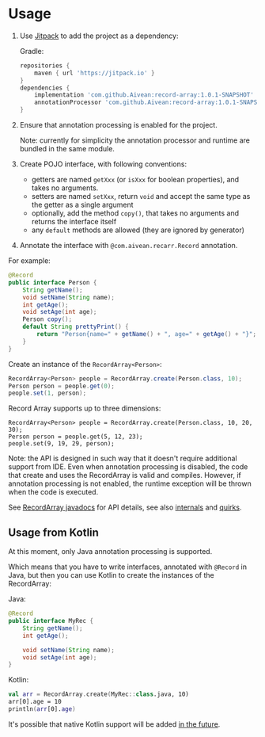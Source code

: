 # Usage

1. Use [Jitpack](https://jitpack.io//#Aivean/record-array/1.0.1-SNAPSHOT) to add the project as a dependency:
    
   Gradle:
   ```groovy
   repositories {
       maven { url 'https://jitpack.io' }
   }
   dependencies {
       implementation 'com.github.Aivean:record-array:1.0.1-SNAPSHOT'
       annotationProcessor 'com.github.Aivean:record-array:1.0.1-SNAPSHOT'
   }
    ```
    
3. Ensure that annotation processing is enabled for the project.

   Note: currently for simplicity the annotation processor and runtime are bundled in the same module.

4. Create POJO interface, with following conventions:
    
   * getters are named `getXxx` (or `isXxx` for boolean properties),
      and takes no arguments.
   * setters are named `setXxx`, return `void` and accept the same 
      type as the getter as a single argument
   * optionally, add the method `copy()`, that takes no arguments 
      and returns the interface itself
   * any `default` methods are allowed (they are ignored by generator)

5. Annotate the interface with `@com.aivean.recarr.Record` annotation.

For example:
```java
@Record
public interface Person {
    String getName();
    void setName(String name);
    int getAge();
    void setAge(int age);
    Person copy();
    default String prettyPrint() {
        return "Person{name=" + getName() + ", age=" + getAge() + "}";
    }
}
```

Create an instance of the `RecordArray<Person>`:
```java
RecordArray<Person> people = RecordArray.create(Person.class, 10);
Person person = people.get(0);
people.set(1, person);
```

Record Array supports up to three dimensions:
```
RecordArray<Person> people = RecordArray.create(Person.class, 10, 20, 30);
Person person = people.get(5, 12, 23);
people.set(9, 19, 29, person);
```

Note: the API is designed in such way that it doesn't 
require additional support from IDE. Even when annotation processing is disabled,
the code that create and uses the RecordArray is valid and compiles. 
However, if annotation processing is not enabled, the runtime exception 
will be thrown when the code is executed.

See [RecordArray javadocs](../record-array/src/main/java/com/aivean/recarr/RecordArray.java)  for API details, see also [internals](internals.md) and [quirks](quirks.md).

## Usage from Kotlin

At this moment, only Java annotation processing is supported.

Which means that you have to write interfaces, annotated with `@Record` in Java,
but then you can use Kotlin to create the instances of the RecordArray:

Java:
```java
@Record
public interface MyRec {
    String getName();
    int getAge();

    void setName(String name);
    void setAge(int age);
}
```

Kotlin:
```kotlin
val arr = RecordArray.create(MyRec::class.java, 10)
arr[0].age = 10
println(arr[0].age)
```

It's possible that native Kotlin support will be added [in the future](todo.md).
